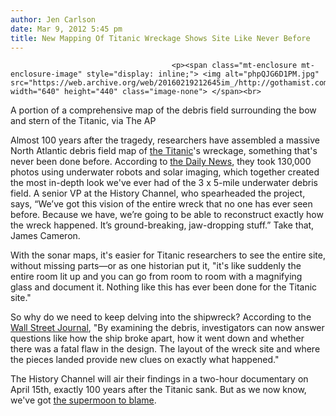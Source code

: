 ```yaml
---
author: Jen Carlson
date: Mar 9, 2012 5:45 pm
title: New Mapping Of Titanic Wreckage Shows Site Like Never Before
---
```


	
										<p><span class="mt-enclosure mt-enclosure-image" style="display: inline;"> <img alt="phpQJG6D1PM.jpg" src="https://web.archive.org/web/20160219212645im_/http://gothamist.com/attachments/arts_jen/phpQJG6D1PM.jpg" width="640" height="440" class="image-none"> </span><br>
<span class="photo_caption">A portion of a comprehensive map of the debris field surrounding the bow and stern of the Titanic, via The AP</span></p>

<p>Almost 100 years after the tragedy, researchers have assembled a massive North Atlantic debris field map of <a href="https://web.archive.org/web/20160219212645/http://gothamist.com/tags/titanic">the Titanic</a>&apos;s wreckage, something that&apos;s never been done before. According to <a href="https://web.archive.org/web/20160219212645/http://www.nydailynews.com/news/titanic-ve-photos-offer-breathtaking-map-miles-wreckage-article-1.1036289#ixzz1oeylytNG">the Daily News</a>, they took 130,000 photos using underwater robots and solar imaging, which together created the most in-depth look we&apos;ve ever had of the 3 x 5-mile underwater debris field. A senior VP at the History Channel, who spearheaded the project, says, &#x201C;We&#x2019;ve got this vision of the entire wreck that no one has ever seen before. Because we have, we&#x2019;re going to be able to reconstruct exactly how the wreck happened. It&#x2019;s ground-breaking, jaw-dropping stuff.&#x201D; Take that, James Cameron.</p>

<p>With the sonar maps, it&apos;s easier for Titanic researchers to see the entire site, without missing parts&#x2014;or as one historian put it, &quot;it&apos;s like suddenly the entire room lit up and you can go from room to room with a magnifying glass and document it. Nothing like this has ever been done for the Titanic site.&quot;</p>

<p>So why do we need to keep delving into the shipwreck? According to the <a href="https://web.archive.org/web/20160219212645/http://online.wsj.com/article/AP5418122d89db429aa1d9fbde81035ddc.html">Wall Street Journal</a>, &quot;By examining the debris, investigators can now answer questions like how the ship broke apart, how it went down and whether there was a fatal flaw in the design. The layout of the wreck site and where the pieces landed provide new clues on exactly what happened.&quot;</p>

<p>The History Channel will air their findings in a two-hour documentary on April 15th, exactly 100 years after the Titanic sank. But as we now know, we&apos;ve got <a href="https://web.archive.org/web/20160219212645/http://www.chicagotribune.com/news/sns-201203091118usnewsusnwr201203080308publicopinionmar09,0,1560200.story">the supermoon to blame</a>.</p>					
										
									
				
